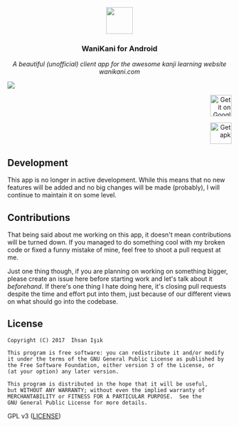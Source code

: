 <p align="center">
<img src="https://github.com/xiprox/WaniKani-for-Android/raw/dev/WaniKani/ic_web.png" height="60px" width="60px"/>
</p>

<h3><p align="center">WaniKani for Android</p></h3>

<p align="center"><i>A beautiful (unofficial) client app for the awesome kanji learning website wanikani.com</i></p>

![](https://cloud.githubusercontent.com/assets/2550945/21590010/1997cdde-d0f8-11e6-8116-3ace674dd77f.png)

<p align="right">
<a href='https://play.google.com/store/apps/details?id=tr.xip.wanikani&pcampaignid=MKT-Other-global-all-co-prtnr-py-PartBadge-Mar2515-1'><img height="48" alt='Get it on Google Play' src='https://cloud.githubusercontent.com/assets/2550945/21590908/dd7857a8-d0ff-11e6-9d0c-a8ce8ba883d4.png'/></a>
</p>
<p align="right">
<a href='https://github.com/xiprox/WaniKani-for-Android/releases/latest'><img height="48" alt='Get apk' src='https://cloud.githubusercontent.com/assets/2550945/21590907/dd74e0f0-d0ff-11e6-971f-d429148fd03d.png'/></a>
</p>

## Development
This app is no longer in active development. While this means that no new features will be added and no big changes will be made (probably), I will continue to maintain it on some level.

## Contributions
That being said about me working on this app, it doesn't mean contributions will be turned down. If you managed to do something cool with my broken code or fixed a funny mistake of mine, feel free to shoot a pull request at me.

Just one thing though, if you are planning on working on something bigger, please create an issue here before starting work and let's talk about it _beforehand_. If there's one thing I hate doing here, it's closing pull requests despite the time and effort put into them, just because of our different views on what should go into the codebase.

## License
```
Copyright (C) 2017  İhsan Işık

This program is free software: you can redistribute it and/or modify
it under the terms of the GNU General Public License as published by
the Free Software Foundation, either version 3 of the License, or
(at your option) any later version.

This program is distributed in the hope that it will be useful,
but WITHOUT ANY WARRANTY; without even the implied warranty of
MERCHANTABILITY or FITNESS FOR A PARTICULAR PURPOSE.  See the
GNU General Public License for more details.
```
GPL v3 ([LICENSE](/LICENSE))
